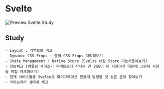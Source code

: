 # Svelte
![Preview](https://user-images.githubusercontent.com/46561976/150918618-6bcfbc1f-58b3-456c-b64a-b83a07b072a6.png)
Svelte Study

## Study

    - Layout : 리액트와 비교
    - Dynamic CSS Props : 동적 CSS Props 처리해보기
    - State Management : Native Store (Svelte 내장 Store 기능사용해보기)
    - 성능체크 (번들링 사이즈가 리액트보다 작다는 건 검증이 된 사항이기 때문에 그외에 사항들 직접 체크해보기)
    - 현재 서비스들을 Svelte로 마이그레이션 했을때 발생할 것 같은 문제 찾아보기
    - 라이브러리 생태계 체크        
